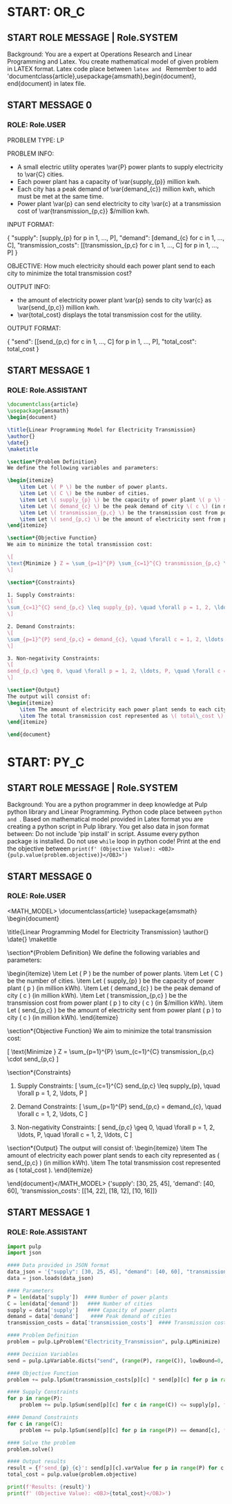 # START: OR_C 
## START ROLE MESSAGE | Role.SYSTEM 
Background: You are a expert at Operations Research and Linear Programming and Latex. You create mathematical model of given problem in LATEX format. Latex code place between ```latex and ``` Remember to add 'documentclass{article},usepackage{amsmath},begin{document}, end{document} in latex file. 
## START MESSAGE 0 
### ROLE: Role.USER
<DESCRIPTION>
PROBLEM TYPE: LP

PROBLEM INFO:

- A small electric utility operates \var{P} power plants to supply electricity to \var{C} cities.
- Each power plant has a capacity of \var{supply_{p}} million kwh.
- Each city has a peak demand of \var{demand_{c}} million kwh, which must be met at the same time.
- Power plant \var{p} can send electricity to city \var{c} at a transmission cost of \var{transmission_{p,c}} $/million kwh.

INPUT FORMAT: 

{
    "supply": [supply_{p} for p in 1, ..., P],
    "demand": [demand_{c} for c in 1, ..., C],
    "transmission_costs": [[transmission_{p,c} for c in 1, ..., C] for p in 1, ..., P]
}

OBJECTIVE: How much electricity should each power plant send to each city to minimize the total transmission cost?

OUTPUT INFO:

- the amount of electricity power plant \var{p} sends to city \var{c} as \var{send_{p,c}} million kwh.
- \var{total_cost} displays the total transmission cost for the utility.

OUTPUT FORMAT:

{
    "send": [[send_{p,c} for c in 1, ..., C] for p in 1, ..., P],
    "total_cost": total_cost
}

</DESCRIPTION>


## START MESSAGE 1 
### ROLE: Role.ASSISTANT
```latex
\documentclass{article}
\usepackage{amsmath}
\begin{document}

\title{Linear Programming Model for Electricity Transmission}
\author{}
\date{}
\maketitle

\section*{Problem Definition}
We define the following variables and parameters:

\begin{itemize}
    \item Let \( P \) be the number of power plants.
    \item Let \( C \) be the number of cities.
    \item Let \( supply_{p} \) be the capacity of power plant \( p \) (in million kWh).
    \item Let \( demand_{c} \) be the peak demand of city \( c \) (in million kWh).
    \item Let \( transmission_{p,c} \) be the transmission cost from power plant \( p \) to city \( c \) (in \$/million kWh).
    \item Let \( send_{p,c} \) be the amount of electricity sent from power plant \( p \) to city \( c \) (in million kWh).
\end{itemize}

\section*{Objective Function}
We aim to minimize the total transmission cost:

\[
\text{Minimize } Z = \sum_{p=1}^{P} \sum_{c=1}^{C} transmission_{p,c} \cdot send_{p,c}
\]

\section*{Constraints}

1. Supply Constraints:
\[
\sum_{c=1}^{C} send_{p,c} \leq supply_{p}, \quad \forall p = 1, 2, \ldots, P
\]

2. Demand Constraints:
\[
\sum_{p=1}^{P} send_{p,c} = demand_{c}, \quad \forall c = 1, 2, \ldots, C
\]

3. Non-negativity Constraints:
\[
send_{p,c} \geq 0, \quad \forall p = 1, 2, \ldots, P, \quad \forall c = 1, 2, \ldots, C
\]

\section*{Output}
The output will consist of:
\begin{itemize}
    \item The amount of electricity each power plant sends to each city represented as \( send_{p,c} \) (in million kWh).
    \item The total transmission cost represented as \( total\_cost \).
\end{itemize}

\end{document}
```

# START: PY_C 
## START ROLE MESSAGE | Role.SYSTEM 
Background: You are a python programmer in deep knowledge at Pulp python library and Linear Programming. Python code place between ```python and ```. Based on mathematical model provided in Latex format you are creating a python script in Pulp library. You get also data in json format between: <DATA></DATA> Do not include 'pip install' in script. Assume every python package is installed. Do not use `while` loop in python code! Print at the end the objective between <OBJ></OBJ> `print(f' (Objective Value): <OBJ>{pulp.value(problem.objective)}</OBJ>')` 
## START MESSAGE 0 
### ROLE: Role.USER
<MATH_MODEL>
\documentclass{article}
\usepackage{amsmath}
\begin{document}

\title{Linear Programming Model for Electricity Transmission}
\author{}
\date{}
\maketitle

\section*{Problem Definition}
We define the following variables and parameters:

\begin{itemize}
    \item Let \( P \) be the number of power plants.
    \item Let \( C \) be the number of cities.
    \item Let \( supply_{p} \) be the capacity of power plant \( p \) (in million kWh).
    \item Let \( demand_{c} \) be the peak demand of city \( c \) (in million kWh).
    \item Let \( transmission_{p,c} \) be the transmission cost from power plant \( p \) to city \( c \) (in \$/million kWh).
    \item Let \( send_{p,c} \) be the amount of electricity sent from power plant \( p \) to city \( c \) (in million kWh).
\end{itemize}

\section*{Objective Function}
We aim to minimize the total transmission cost:

\[
\text{Minimize } Z = \sum_{p=1}^{P} \sum_{c=1}^{C} transmission_{p,c} \cdot send_{p,c}
\]

\section*{Constraints}

1. Supply Constraints:
\[
\sum_{c=1}^{C} send_{p,c} \leq supply_{p}, \quad \forall p = 1, 2, \ldots, P
\]

2. Demand Constraints:
\[
\sum_{p=1}^{P} send_{p,c} = demand_{c}, \quad \forall c = 1, 2, \ldots, C
\]

3. Non-negativity Constraints:
\[
send_{p,c} \geq 0, \quad \forall p = 1, 2, \ldots, P, \quad \forall c = 1, 2, \ldots, C
\]

\section*{Output}
The output will consist of:
\begin{itemize}
    \item The amount of electricity each power plant sends to each city represented as \( send_{p,c} \) (in million kWh).
    \item The total transmission cost represented as \( total\_cost \).
\end{itemize}

\end{document}</MATH_MODEL>
<DATA>
{'supply': [30, 25, 45], 'demand': [40, 60], 'transmission_costs': [[14, 22], [18, 12], [10, 16]]}</DATA>


## START MESSAGE 1 
### ROLE: Role.ASSISTANT
```python
import pulp
import json

#### Data provided in JSON format
data_json = '{"supply": [30, 25, 45], "demand": [40, 60], "transmission_costs": [[14, 22], [18, 12], [10, 16]]}'
data = json.loads(data_json)

#### Parameters
P = len(data['supply'])  #### Number of power plants
C = len(data['demand'])   #### Number of cities
supply = data['supply']   #### Capacity of power plants
demand = data['demand']    #### Peak demand of cities
transmission_costs = data['transmission_costs']  #### Transmission costs

#### Problem Definition
problem = pulp.LpProblem("Electricity_Transmission", pulp.LpMinimize)

#### Decision Variables
send = pulp.LpVariable.dicts("send", (range(P), range(C)), lowBound=0, cat='Continuous')

#### Objective Function
problem += pulp.lpSum(transmission_costs[p][c] * send[p][c] for p in range(P) for c in range(C)), "Total_Transmission_Cost"

#### Supply Constraints
for p in range(P):
    problem += pulp.lpSum(send[p][c] for c in range(C)) <= supply[p], f"Supply_Constraint_{p}"

#### Demand Constraints
for c in range(C):
    problem += pulp.lpSum(send[p][c] for p in range(P)) == demand[c], f"Demand_Constraint_{c}"

#### Solve the problem
problem.solve()

#### Output results
result = {f'send_{p}_{c}': send[p][c].varValue for p in range(P) for c in range(C)}
total_cost = pulp.value(problem.objective)

print(f'Results: {result}')
print(f' (Objective Value): <OBJ>{total_cost}</OBJ>')
```

